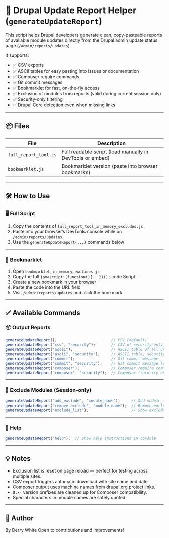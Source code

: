 # 🧰 Drupal Update Report Helper (`generateUpdateReport`)

This script helps Drupal developers generate clean, copy-pasteable reports of available module updates directly from the Drupal admin update status page (`/admin/reports/updates`).

It supports:
- ✅ CSV exports
- ✅ ASCII tables for easy pasting into issues or documentation
- ✅ Composer require commands
- ✅ Git commit messages
- ✅ Bookmarklet for fast, on-the-fly access
- ✅ Exclusion of modules from reports (valid during current session only)
- ✅ Security-only filtering
- ✅ Drupal Core detection even when missing links

---

## 📦 Files

| File                              | Description                                                |
|-----------------------------------|------------------------------------------------------------|
| `full_report_tool.js` | Full readable script (load manually in DevTools or embed) |
| `bookmarklet.js`      | Bookmarklet version (paste into browser bookmarks)        |

---

## 🛠 How to Use

### 🖥 Full Script
1. Copy the contents of `full_report_tool_in_memory_excludes.js`
2. Paste into your browser’s DevTools console while on `/admin/reports/updates`
3. Use the `generateUpdateReport(...)` commands below

---

### 🔖 Bookmarklet
1. Open `bookmarklet_in_memory_excludes.js`
2. Copy the full `javascript:(function(){...})();` code
Script .  
3. Create a new bookmark in your browser
4. Paste the code into the URL field
5. Visit `/admin/reports/updates` and click the bookmark

---

## ✅ Available Commands

### 📦 Output Reports
```js
generateUpdateReport();                        // CSV (default)
generateUpdateReport("csv", "security");       // CSV of security-only updates
generateUpdateReport("ascii");                 // ASCII table of all updates
generateUpdateReport("ascii", "security");     // ASCII table, security only
generateUpdateReport("commit");                // Git commit message
generateUpdateReport("commit", "security");    // Git commit message (security)
generateUpdateReport("composer");              // Composer require command
generateUpdateReport("composer", "security");  // Composer (security only)
```

---

### 🔧 Exclude Modules (Session-only)
```js
generateUpdateReport("add_exclude", "module_name");     // Add module to exclusion list
generateUpdateReport("remove_exclude", "module_name");  // Remove exclusion
generateUpdateReport("exclude_list");                   // Show excluded modules
```

---

### 🧹 Help
```js
generateUpdateReport("help");  // Show help instructions in console
```

---

## 💡 Notes

- Exclusion list is reset on page reload — perfect for testing across multiple sites.
- CSV export triggers automatic download with site name and date.
- Composer output uses machine names from drupal.org project links.
- `8.x-` version prefixes are cleaned up for Composer compatibility.
- Special characters in module names are safely quoted.

---

## 👥 Author

By Derry White
Open to contributions and improvements!
